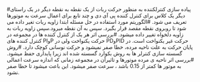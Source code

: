 #پیاده سازی کنترلکننده به منظور حرکت ربات از یک نقطه به نقطه دیگر در یک راستای دیگر
یک کلاس برای کنترل کننده پی آی دی و چند تابع برای اعمال سرعت به موتورها تعریف می شود. 
#الگوریتم مورد استفاده در حل مسئله
ابتدا زاویه ربات تغیر داده می شود تا روبروی نقطه مقصد قرار بگیرد. سپس به آن نقطه میرود.سپس زاویه ربات به زاویه دلخواه تغییر داده میشود.
#بررسی اثر هر یک از کنترل کننده ها در مجموعه
در کنترل کننده های PIوP حرکت یکنواخت ولی در PDوPID حرکت غیر یکنواخت است. در پایان حرکت به علت ناحیه مرده، خطا صفر نمیشود و حرکت نوسانی کوچک دارد.
#روش گسسته سازی
کنترلر ها به روش بکوارد گسسته شده اند زیرا پایداری حفظ میشود.
#بررسی اثر ناحیه ی مرده موتورها و تاثیرآن در مجموعه
زمانی که  اندازه سرعت اعمالی به موتور ها کمتر از 0.15 باشد ، سرعت صفر میشود. این باعث میشود تا خطا صفر نشود.
